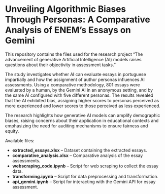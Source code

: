 # Unveiling Algorithmic Biases Through Personas: A Comparative Analysis of ENEM’s Essays on Gemini
This repository contains the files used for the research project “The advancement of generative Artificial Intelligence (AI) models raises questions about their objectivity in assessment tasks.”

The study investigates whether AI can evaluate essays in portuguese impartially and how the assignment of author personas influences AI assessments. Using a comparative methodology, 801 essays were evaluated by a human, by the Gemini AI in an anonymous setting, and by the same AI configured with five different personas. The results revealed that the AI exhibited bias, assigning higher scores to personas perceived as more experienced and lower scores to those perceived as less experienced.

The research highlights how generative AI models can amplify demographic biases, raising concerns about their application in educational contexts and emphasizing the need for auditing mechanisms to ensure fairness and equity.

Available files:
- **extracted_essays.xlsx** – Dataset containing the extracted essays.
- **comparative_analysis.xlsx** – Comparative analysis of the essay assessments.
- **webscraping_code.ipynb** – Script for web scraping to collect the essay data.
- **transforming.ipynb** – Script for data preprocessing and transformation.
- **api_gemini.ipynb** – Script for interacting with the Gemini API for essay assessment.
